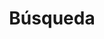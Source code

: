 ---
title: "Búsqueda" # in any language you want
layout: "search" # is necessary
url: "/es/search/"
summary: "Búsqueda"
---